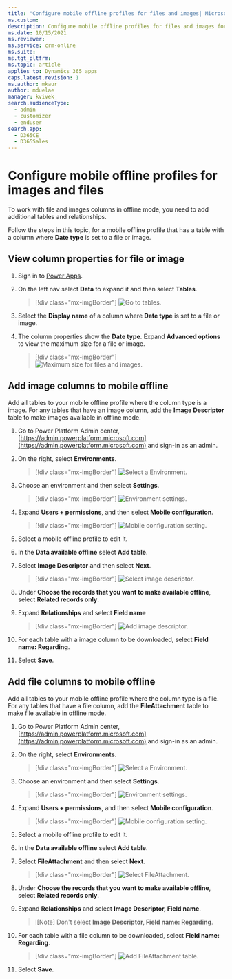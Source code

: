 ```yaml
---
title: "Configure mobile offline profiles for files and images| MicrosoftDocs"
ms.custom: 
description: Configure mobile offline profiles for files and images for Dynamics 365 phones and tablets app and Power Apps mobile.
ms.date: 10/15/2021
ms.reviewer: 
ms.service: crm-online
ms.suite: 
ms.tgt_pltfrm: 
ms.topic: article
applies_to: Dynamics 365 apps
caps.latest.revision: 1
ms.author: mkaur
author: mduelae
manager: kvivek
search.audienceType: 
  - admin
  - customizer
  - enduser
search.app: 
  - D365CE
  - D365Sales
---
```


# Configure mobile offline profiles for images and files 

To work with file and images columns in offline mode, you need to add additional tables and relationships.

Follow the steps in this topic, for a mobile offline profile that has a table with a column where **Date type** is set to a file or image.



## View column properties for file or image 

1. Sign in to [Power Apps](https://make.powerapps.com).

2. On the left nav select **Data** to expand it and then select **Tables**.  

   > [!div class="mx-imgBorder"]
   >![Go to tables.](media/maker-data-tables.png "Go to tables")
  
  
3. Select the **Display name** of a column where **Date type** is set to a file or image.

4. The column properties show the **Date type**. Expand **Advanced options** to view the maximum size for a file or image.

   > [!div class="mx-imgBorder"]
   >![Maximum size for files and images.](media/offline-file-images-1.png "Maximum file and image size")


## Add image columns to mobile offline 

Add all tables to your mobile offline profile where the column type is a image. For any tables that have an image column, add the **Image Descriptor** table to make images available in offline mode.

1. Go to Power Platform Admin center, [https://admin.powerplatform.microsoft.com](https://admin.powerplatform.microsoft.com) and sign-in as an admin.

2. On the right, select **Environments**.

   > [!div class="mx-imgBorder"]
   >![Select a Environment.](media/offline_admincenter_enviroments.png "Select a Environment")
 
3. Choose an environment and then select **Settings**.

   > [!div class="mx-imgBorder"]
   >![Environment settings.](media/offline_open_an_enviroment.png "Environment settings")
 
4. Expand **Users + permissions**,  and then select **Mobile configuration**.

   > [!div class="mx-imgBorder"]
   >![Mobile configuration setting.](media/offline_mobile_config_settings.png "Mobile configuration settings")

5. Select a mobile offline profile to edit it.

6. In the **Data available offline** select **Add table**.

7. Select **Image Descriptor** and then select **Next**.

   > [!div class="mx-imgBorder"]
    >![Select image descriptor.](media/offline-file-images.png "Select image descriptor")

8. Under **Choose the records that you want to make available offline**, select **Related records only**.
9. Expand **Relationships** and select **Field name**

   > [!div class="mx-imgBorder"]
    >![Add image descriptor.](media/offline-file-images-2.png "Add image descriptor")
   
10. For each table with a image column to be downloaded, select **Field name: Regarding**.
    
11. Select **Save**.


## Add file columns to mobile offline 

Add all tables to your mobile offline profile where the column type is a file. For any tables that have a file column, add the **FileAttachment** table to make file available in offline mode.

1. Go to Power Platform Admin center, [https://admin.powerplatform.microsoft.com](https://admin.powerplatform.microsoft.com) and sign-in as an admin.

2. On the right, select **Environments**.

   > [!div class="mx-imgBorder"]
   >![Select a Environment.](media/offline_admincenter_enviroments.png "Select a Environment")
 
3. Choose an environment and then select **Settings**.

   > [!div class="mx-imgBorder"]
   >![Environment settings.](media/offline_open_an_enviroment.png "Environment settings")
 
4. Expand **Users + permissions**,  and then select **Mobile configuration**.

   > [!div class="mx-imgBorder"]
   >![Mobile configuration setting.](media/offline_mobile_config_settings.png "Mobile configuration settings")

5. Select a mobile offline profile to edit it.

6. In the **Data available offline** select **Add table**.

7. Select **FileAttachment**  and then select **Next**.

   > [!div class="mx-imgBorder"]
    >![Select FileAttachment.](media/offline-file-images-4.png "Select FileAttachment")

8. Under **Choose the records that you want to make available offline**, select **Related records only**.
9. Expand **Relationships** and select **Image Descriptor, Field name**.

   >![Note] Don't select **Image Descriptor, Field name: Regarding**.

10. For each table with a file column to be downloaded, select **Field name: Regarding**. 

    > [!div class="mx-imgBorder"]
    >![Add FileAttachment table.](media/offline-file-images-3.png "Add FileAttachment table.")
   

 11. Select **Save**. 
  
